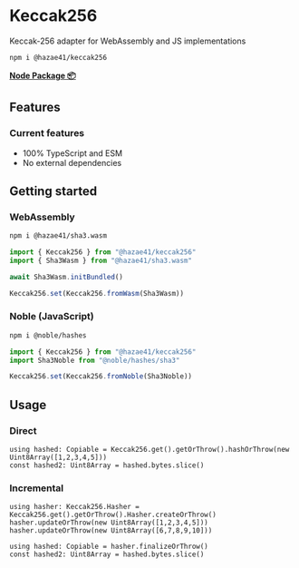 # Keccak256

Keccak-256 adapter for WebAssembly and JS implementations

```bash
npm i @hazae41/keccak256
```

[**Node Package 📦**](https://www.npmjs.com/package/@hazae41/keccak256)

## Features

### Current features
- 100% TypeScript and ESM
- No external dependencies

## Getting started

### WebAssembly

```bash
npm i @hazae41/sha3.wasm
```

```typescript
import { Keccak256 } from "@hazae41/keccak256"
import { Sha3Wasm } from "@hazae41/sha3.wasm"

await Sha3Wasm.initBundled()

Keccak256.set(Keccak256.fromWasm(Sha3Wasm))
```

### Noble (JavaScript)

```bash
npm i @noble/hashes
```

```typescript
import { Keccak256 } from "@hazae41/keccak256"
import Sha3Noble from "@noble/hashes/sha3"

Keccak256.set(Keccak256.fromNoble(Sha3Noble))
```

## Usage

### Direct

```tsx
using hashed: Copiable = Keccak256.get().getOrThrow().hashOrThrow(new Uint8Array([1,2,3,4,5]))
const hashed2: Uint8Array = hashed.bytes.slice()
```

### Incremental

```tsx
using hasher: Keccak256.Hasher = Keccak256.get().getOrThrow().Hasher.createOrThrow()
hasher.updateOrThrow(new Uint8Array([1,2,3,4,5]))
hasher.updateOrThrow(new Uint8Array([6,7,8,9,10]))

using hashed: Copiable = hasher.finalizeOrThrow()
const hashed2: Uint8Array = hashed.bytes.slice()
```